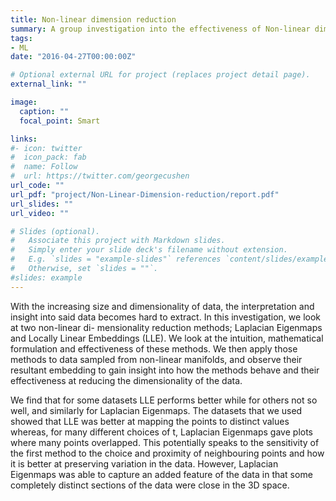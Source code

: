 ```yaml
---
title: Non-linear dimension reduction
summary: A group investigation into the effectiveness of Non-linear dimension reduction methods for manifold based datasets.
tags:
- ML
date: "2016-04-27T00:00:00Z"

# Optional external URL for project (replaces project detail page).
external_link: ""

image:
  caption: ""
  focal_point: Smart

links:
#- icon: twitter
#  icon_pack: fab
#  name: Follow
#  url: https://twitter.com/georgecushen
url_code: ""
url_pdf: "project/Non-Linear-Dimension-reduction/report.pdf"
url_slides: ""
url_video: ""

# Slides (optional).
#   Associate this project with Markdown slides.
#   Simply enter your slide deck's filename without extension.
#   E.g. `slides = "example-slides"` references `content/slides/example-slides.md`.
#   Otherwise, set `slides = ""`.
#slides: example
---
```

With the increasing size and dimensionality of data, the interpretation and insight into said data becomes hard to extract. In this investigation, we look at two non-linear di- mensionality reduction methods; Laplacian Eigenmaps and Locally Linear Embeddings (LLE). We look at the intuition, mathematical formulation and effectiveness of these methods. We then apply those methods to data sampled from non-linear manifolds, and observe their resultant embedding to gain insight into how the methods behave and their effectiveness at reducing the dimensionality of the data.

We find that for some datasets LLE performs better while for others not so well, and similarly for Laplacian Eigenmaps. The datasets that we used showed that LLE was better at mapping the points to distinct values whereas, for many different choices of t, Laplacian Eigenmaps gave plots where many points overlapped. This potentially speaks to the sensitivity of the first method to the choice and proximity of neighbouring points and how it is better at preserving variation in the data. However, Laplacian Eigenmaps was able to capture an added feature of the data in that some completely distinct sections of the data were close in the 3D space.
